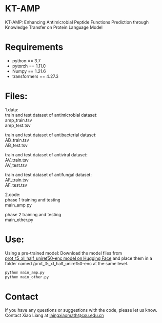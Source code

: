 # KT-AMP
KT-AMP: Enhancing Antimicrobial Peptide Functions Prediction through Knowledge Transfer on Protein Language Model
# Requirements
* python == 3.7
* pytorch == 1.11.0
* Numpy == 1.21.6
* transformers == 4.27.3

# Files:
1.data:<br>
train and test dataset of  antimicrobial dataset:<br>
amp_train.tsv<br>
amp_test.tsv<br>

train and test dataset of  antibacterial dataset:<br>
AB_train.tsv<br>
AB_test.tsv<br>

train and test dataset of  antiviral dataset:<br>
AV_train.tsv<br>
AV_test.tsv<br>

train and test dataset of  antifungal dataset:<br>
AF_train.tsv<br>
AF_test.tsv<br>

2.code:<br>
phase 1 training and testing<br>
main_amp.py<br>

phase 2 training and testing<br>
main_other.py<br>

# Use:
Using a pre-trained model: Download the model files from [prot_t5_xl_half_uniref50-enc model on Hugging Face](https://huggingface.co/Rostlab/prot_t5_xl_half_uniref50-enc/tree/main) and place them in a folder named /prot_t5_xl_half_uniref50-enc at the same level.<br>


```bash
python main_amp.py
python main_other.py
```


# Contact 
If you have any questions or suggestions with the code, please let us know. Contact Xiao Liang at laingxiaomath@csu.edu.cn




